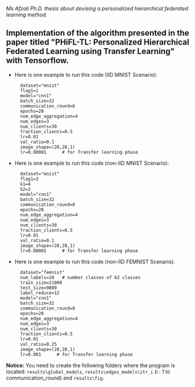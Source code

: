 *Ms Afzali Ph.D. thesis about devising a personalized hierarchical federated learning method.*

Implementation of the algorithm presented in the paper titled "PHiFL-TL: Personalized Hierarchical Federated Learning using Transfer Learning" with Tensorflow.
--
* Here is one example to run this code (IID MNIST Scenario):
  
        dataset="mnist"
        flag1=1
        model="cnn1"  
        batch_size=32
        communication_round=6          
        epochs=20                         
        num_edge_aggregation=4           
        num_edges=3   
        num_clients=30 
        fraction_clients=0.5              
        lr=0.01      
        val_ratio=0.1     
        image_shape=(28,28,1)
        lr=0.00001      # for Transfer learning phase
        
* Here is one example to run this code (non-IID MNIST Scenario):
  
        dataset="mnist"
        flag1=3
        k1=4
        k2=2
        model="cnn1"  
        batch_size=32
        communication_round=6          
        epochs=20                         
        num_edge_aggregation=4           
        num_edges=3   
        num_clients=30 
        fraction_clients=0.5              
        lr=0.01
        val_ratio=0.1     
        image_shape=(28,28,1)
        lr=0.00001      # for Transfer learning phase
  
* Here is one example to run this code (non-IID FEMNIST Scenario):
  
        dataset="femnist"
        num_labels=20   # number classes of 62 classes  
        train_size=21000
        test_size=9000 
        label_reduce=12
        model="cnn1"  
        batch_size=32
        communication_round=6          
        epochs=20                         
        num_edge_aggregation=4           
        num_edges=3   
        num_clients=30 
        fraction_clients=0.5              
        lr=0.01
        val_ratio=0.25     
        image_shape=(28,28,1)
        lr=0.001      # for Transfer learning phase
  
**Notice:**
  You need to create the following folders where the program is located: `results\global_models`, `results\edges_models\itr_i` (i : 1 to communication_round) and `results\fig`.
